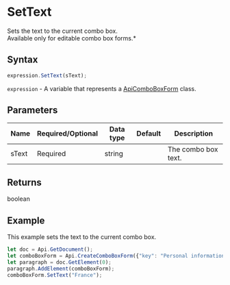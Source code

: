 # SetText

Sets the text to the current combo box.\
Available only for editable combo box forms.*

## Syntax

```javascript
expression.SetText(sText);
```

`expression` - A variable that represents a [ApiComboBoxForm](../ApiComboBoxForm.md) class.

## Parameters

| **Name** | **Required/Optional** | **Data type** | **Default** | **Description** |
| ------------- | ------------- | ------------- | ------------- | ------------- |
| sText | Required | string |  | The combo box text. |

## Returns

boolean

## Example

This example sets the text to the current combo box.

```javascript editor-
let doc = Api.GetDocument();
let comboBoxForm = Api.CreateComboBoxForm({"key": "Personal information", "tip": "Choose your country", "required": true, "placeholder": "Country", "editable": true, "autoFit": false, "items": ["Latvia", "USA", "UK"]});
let paragraph = doc.GetElement(0);
paragraph.AddElement(comboBoxForm);
comboBoxForm.SetText("France");
```
